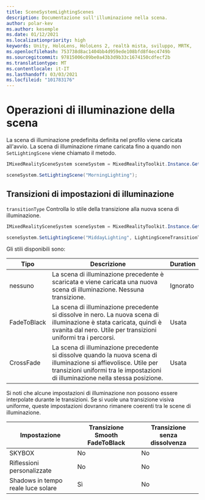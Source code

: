 ```yaml
---
title: SceneSystemLightingScenes
description: Documentazione sull'illuminazione nella scena.
author: polar-kev
ms.author: kesemple
ms.date: 01/12/2021
ms.localizationpriority: high
keywords: Unity, HoloLens, HoloLens 2, realtà mista, sviluppo, MRTK,
ms.openlocfilehash: 753738d8ac1404bb4d959ede108bfd8f4ec4749b
ms.sourcegitcommit: 97815006c09be0a43b3d9b33c1674150cdfecf2b
ms.translationtype: MT
ms.contentlocale: it-IT
ms.lasthandoff: 03/03/2021
ms.locfileid: "101783176"
---
```

# <a name="lighting-scene-operations"></a>Operazioni di illuminazione della scena

La scena di illuminazione predefinita definita nel profilo viene caricata all'avvio. La scena di illuminazione rimane caricata fino a quando non `SetLightingScene` viene chiamato il metodo.

```c#
IMixedRealitySceneSystem sceneSystem = MixedRealityToolkit.Instance.GetService<IMixedRealitySceneSystem>();

sceneSystem.SetLightingScene("MorningLighting");
```

## <a name="lighting-setting-transitions"></a>Transizioni di impostazioni di illuminazione

`transitionType` Controlla lo stile della transizione alla nuova scena di illuminazione.

```c#
IMixedRealitySceneSystem sceneSystem = MixedRealityToolkit.Instance.GetService<IMixedRealitySceneSystem>();

sceneSystem.SetLightingScene("MiddayLighting", LightingSceneTransitionType.CrossFade);
```

Gli stili disponibili sono:

Tipo | Descrizione | Duration
--- | --- | ---
nessuno | La scena di illuminazione precedente è scaricata e viene caricata una nuova scena di illuminazione. Nessuna transizione. | Ignorato
FadeToBlack | La scena di illuminazione precedente si dissolve in nero. La nuova scena di illuminazione è stata caricata, quindi è svanita dal nero. Utile per transizioni uniformi tra i percorsi. | Usata
CrossFade | La scena di illuminazione precedente si dissolve quando la nuova scena di illuminazione si affievolisce. Utile per transizioni uniformi tra le impostazioni di illuminazione nella stessa posizione. | Usata

Si noti che alcune impostazioni di illuminazione non possono essere interpolate durante le transizioni. Se si vuole una transizione visiva uniforme, queste impostazioni dovranno rimanere coerenti tra le scene di illuminazione.

Impostazione | Transizione Smooth FadeToBlack | Transizione senza dissolvenza
--- | --- | ---
SKYBOX | No | No
Riflessioni personalizzate | No | No
Shadows in tempo reale luce solare | Sì | No
